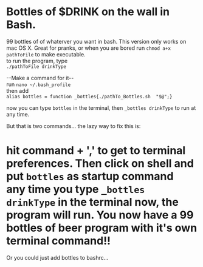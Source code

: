 # Bottles of $DRINK on the wall in Bash.
99 bottles of of whaterver you want in bash. This version only works on mac OS X. Great for pranks, or when you are bored 
run `chmod a+x pathToFile` to make executable.  
to run the program, type  
`./pathToFile drinkType` 

--Make a command for it--  
run `nano ~/.bash_profile`  
then add  
`alias bottles = function _bottles{./pathTo_Bottles.sh  "$@";}`      

now you can type `bottles` in the terminal, then `_bottles drinkType` to run at any time. 

But that is two commands... the lazy way to fix this is:

hit command + ',' to get to terminal preferences. Then click on shell and put `bottles` as startup command  
any time you type `_bottles drinkType` in the terminal now, the program will run. You now have a 99 bottles of beer program with it's own terminal command!!  
==========
Or you could just add bottles to bashrc...
